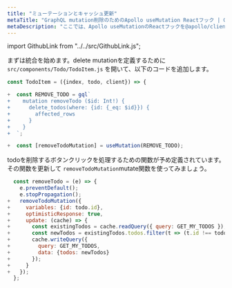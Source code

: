 ```yaml
---
title: "ミューテーションとキャッシュ更新"
metaTitle: "GraphQL mutation削除のためのApollo useMutation Reactフック | GraphQL React Apolloフックチュートリアル"
metaDescription: "ここでは、Apollo useMutationのReactフックを@apollo/clientから変数で使用します。例として、readQueryとwriteQueryを使って、既存データの削除やキャッシュの更新をローカルで行います。"
---
```


import GithubLink from "../../src/GithubLink.js";

まずは統合を始めます。delete mutationを定義するために `src/components/Todo/TodoItem.js` を開いて、以下のコードを追加します。

<GithubLink link="https://github.com/hasura/learn-graphql/blob/master/tutorials/frontend/react-apollo-hooks/app-final/src/components/Todo/TodoItem.js" text="src/components/Todo/TodoItem.js" />

```javascript
const TodoItem = ({index, todo, client}) => {

+  const REMOVE_TODO = gql`
+    mutation removeTodo ($id: Int!) {
+      delete_todos(where: {id: {_eq: $id}}) {
+        affected_rows
+      }
+    }
+  `;

+  const [removeTodoMutation] = useMutation(REMOVE_TODO);

```

todoを削除するボタンクリックを処理するための関数が予め定義されています。その関数を更新して `removeTodoMutation`mutate関数を使ってみましょう。

```javascript
  const removeTodo = (e) => {
    e.preventDefault();
    e.stopPropagation();
+   removeTodoMutation({
+     variables: {id: todo.id},
+     optimisticResponse: true,
+     update: (cache) => {
+       const existingTodos = cache.readQuery({ query: GET_MY_TODOS });
+       const newTodos = existingTodos.todos.filter(t => (t.id !== todo.id));
+       cache.writeQuery({
+         query: GET_MY_TODOS,
+         data: {todos: newTodos}
+       });
+     }
+   });
  };
```

